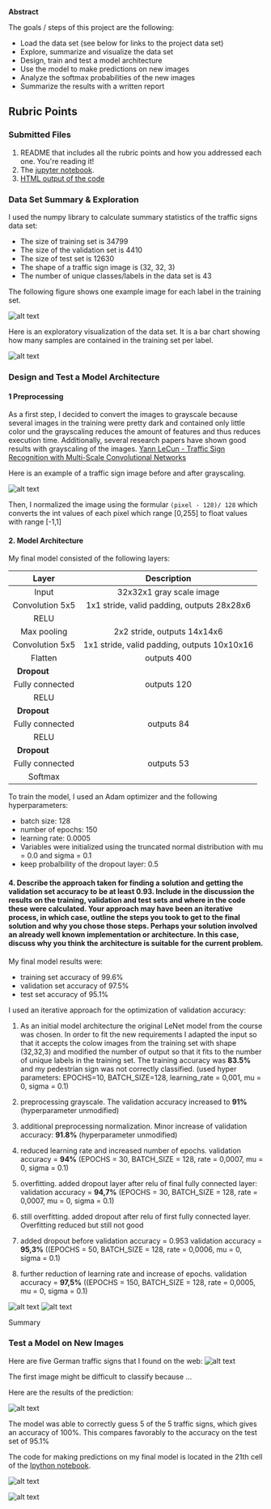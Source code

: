 **Abstract**

The goals / steps of this project are the following:
* Load the data set (see below for links to the project data set)
* Explore, summarize and visualize the data set
* Design, train and test a model architecture
* Use the model to make predictions on new images
* Analyze the softmax probabilities of the new images
* Summarize the results with a written report


[//]: # (Image References)

[bar_chart_training_set]: ./figures/bar_chart_training_set.png "Distribution of training samples per label"
[labels_with_examples]: ./figures/labels_with_examples.png "Labels and example images"
[grayscale]: ./figures/grayscale.jpg "Grayscaling"
[traffic_signs_orig]: /figures/traffic_signs_orig.png "Traffic Signs"
[traffic_signs_prediction]: /figures/traffic_signs_prediction.png "Traffic Signs Prediction"
[learning]: /figures/learning.png "Validation Accuracy per Epoche"
[prediction_probabilities_with_examples]: ./figures/prediction_probabilities_with_examples.png "Traffic Sign Prediction with Examples"
[prediction_probabilities_with_barcharts]: ./figures/prediction_probabilities_with_barcharts.png "Traffic Sign Prediction with Bar Charts"
[image8]: ./examples/placeholder.png "Traffic Sign 5"

## Rubric Points
### Submitted Files

 1. README that includes all the rubric points and how you addressed each one. You're reading it!
 1. The [jupyter notebook](https://github.com/MarkBroerkens/CarND-Traffic-Sign-Classifier-Project/blob/master/Traffic_Sign_Classifier.ipynb).
 1. [HTML output of the code](Traffic_Sign_Classifier.html)

### Data Set Summary & Exploration
I used the numpy library to calculate summary statistics of the traffic
signs data set:

* The size of training set is 34799
* The size of the validation set is 4410
* The size of test set is 12630
* The shape of a traffic sign image is (32, 32, 3)
* The number of unique classes/labels in the data set is 43

The following figure shows one example image for each label in the training set.

![alt text][labels_with_examples]

Here is an exploratory visualization of the data set. It is a bar chart showing how many samples are contained in the training set per label.

![alt text][bar_chart_training_set]


### Design and Test a Model Architecture

#### 1 Preprocessing

As a first step, I decided to convert the images to grayscale because several images in the training were pretty dark and contained only little color und the grayscaling reduces the amount of features and thus reduces execution time. Additionally, several research papers have shown good results with grayscaling of the images. [Yann LeCun - Traffic Sign Recognition with Multi-Scale Convolutional Networks](http://yann.lecun.com/exdb/publis/pdf/sermanet-ijcnn-11.pdf)

Here is an example of a traffic sign image before and after grayscaling.

![alt text][grayscale]

Then, I normalized the image using the formular `(pixel - 128)/ 128` which converts the int values of each pixel which range [0,255] to float values with range [-1,1]

#### 2. Model Architecture

My final model consisted of the following layers:

| Layer                  |     Description                                |
|:----------------------:|:----------------------------------------------:|
| Input                  | 32x32x1 gray scale image                       |
| Convolution 5x5        | 1x1 stride, valid padding, outputs 28x28x6     |
| RELU                   |                                                |
| Max pooling            | 2x2 stride,  outputs 14x14x6                   |
| Convolution 5x5        | 1x1 stride, valid padding, outputs 10x10x16    |
| Flatten                | outputs 400                                    |
| **Dropout**            |                                                |
| Fully connected        | outputs 120                                    |
| RELU                   |                                                |
| **Dropout**            |                                                |
| Fully connected        | outputs 84                                     |
| RELU                   |                                                |
| **Dropout**            |                                                |
| Fully connected        | outputs 53                                     |
| Softmax                |                                                |


To train the model, I used an Adam optimizer and the following hyperparameters:
* batch size: 128
* number of epochs: 150
* learning rate: 0.0005
* Variables were initialized using the truncated normal distribution with mu = 0.0 and sigma = 0.1
* keep probalbility of the dropout layer: 0.5


#### 4. Describe the approach taken for finding a solution and getting the validation set accuracy to be at least 0.93. Include in the discussion the results on the training, validation and test sets and where in the code these were calculated. Your approach may have been an iterative process, in which case, outline the steps you took to get to the final solution and why you chose those steps. Perhaps your solution involved an already well known implementation or architecture. In this case, discuss why you think the architecture is suitable for the current problem.

My final model results were:
* training set accuracy of 99.6%
* validation set accuracy of 97.5%
* test set accuracy of 95.1%

I used an iterative approach for the optimization of validation accuracy:
1. As an initial model architecture the original LeNet model from the course was chosen. In order to fit the new requirements I adapted the input so that it accepts the colow images from the training set with shape (32,32,3) and modified the number of output so that it fits to the number of unique labels in the training set. The training accuracy was **83.5%** and my pedestrian sign was not correctly classified. (used hyper parameters: EPOCHS=10, BATCH_SIZE=128, learning_rate = 0,001, mu = 0, sigma = 0.1) 

1. preprocessing grayscale. The validation accuracy increased to **91%** (hyperparameter unmodified)

1. additional preprocessing normalization. Minor increase of validation accuracy: **91.8%** (hyperparameter unmodified)

1. reduced learning rate and increased number of epochs. validation accuracy = **94%** (EPOCHS = 30, BATCH_SIZE = 128, rate = 0,0007, mu = 0, sigma = 0.1)

1. overfitting. added dropout layer after relu of final fully connected layer: validation accuracy = **94,7%** (EPOCHS = 30, BATCH_SIZE = 128, rate = 0,0007, mu = 0, sigma = 0.1)

1. still overfitting. added dropout after relu of first fully connected layer. Overfitting reduced but still not good

1. added dropout before validation accuracy = 0.953 validation accuracy = **95,3%** ((EPOCHS = 50, BATCH_SIZE = 128, rate = 0,0006, mu = 0, sigma = 0.1)

1. further reduction of learning rate and increase of epochs. validation accuracy = **97,5%** ((EPOCHS = 150, BATCH_SIZE = 128, rate = 0,0005, mu = 0, sigma = 0.1)

![alt text][learning]
![alt text][grayscale]

Summary


### Test a Model on New Images

Here are five German traffic signs that I found on the web:
![alt text][traffic_signs_orig]

The first image might be difficult to classify because ...

Here are the results of the prediction:

![alt text][traffic_signs_prediction]

The model was able to correctly guess 5 of the 5 traffic signs, which gives an accuracy of 100%. This compares favorably to the accuracy on the test set of 95.1%

The code for making predictions on my final model is located in the 21th cell of the [Ipython notebook](https://github.com/MarkBroerkens/CarND-Traffic-Sign-Classifier-Project/blob/master/Traffic_Sign_Classifier.ipynb).

![alt text][prediction_probabilities_with_barcharts]

![alt text][prediction_probabilities_with_examples]

